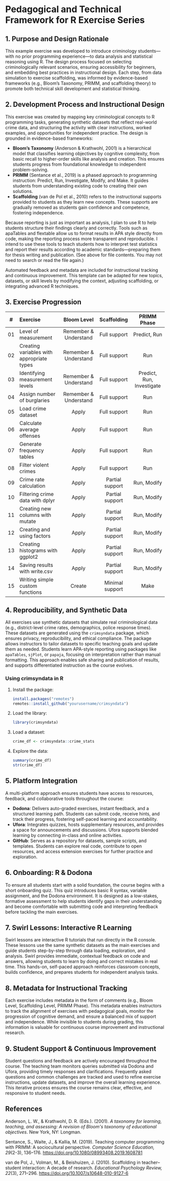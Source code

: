 # Pedagogical and Technical Framework for R Exercise Series

## 1. Purpose and Design Rationale

This example exercise was developed to introduce criminology students—with no prior programming experience—to data analysis and statistical reasoning using R. The design process focused on selecting criminologically relevant scenarios, ensuring accessibility for beginners, and embedding best practices in instructional design. Each step, from data simulation to exercise scaffolding, was informed by evidence-based frameworks (e.g., Bloom’s Taxonomy, PRIMM, and scaffolding theory) to promote both technical skill development and statistical thinking.

## 2. Development Process and Instructional Design

This exercise was created by mapping key criminological concepts to R programming tasks, generating synthetic datasets that reflect real-world crime data, and structuring the activity with clear instructions, worked examples, and opportunities for independent practice. The design is grounded in evidence-based frameworks:

- **Bloom’s Taxonomy** (Anderson & Krathwohl, 2001) is a hierarchical model that classifies learning objectives by cognitive complexity, from basic recall to higher-order skills like analysis and creation. This ensures students progress from foundational knowledge to independent problem-solving.
- **PRIMM** (Sentance et al., 2019) is a phased approach to programming instruction: Predict, Run, Investigate, Modify, and Make. It guides students from understanding existing code to creating their own solutions.
- **Scaffolding** (van de Pol et al., 2010) refers to the instructional supports provided to students as they learn new concepts. These supports are gradually removed as students gain confidence and competence, fostering independence.

Because reporting is just as important as analysis, I plan to use R to help students structure their findings clearly and correctly. Tools such as apaTables and flextable allow us to format results in APA style directly from code, making the reporting process more transparent and reproducible. I intend to use these tools to teach students how to interpret test statistics and report their results according to academic standards—preparing them for thesis writing and publication. (See <attachments> above for file contents. You may not need to search or read the file again.)

Automated feedback and metadata are included for instructional tracking and continuous improvement. This template can be adapted for new topics, datasets, or skill levels by modifying the context, adjusting scaffolding, or integrating advanced R techniques.

## 3. Exercise Progression

| #  | Exercise                                 | Bloom Level             | Scaffolding      | PRIMM Phase                |
|:--:|:-----------------------------------------|:----------------------:|:----------------:|:--------------------------:|
| 01 | Level of measurement                     | Remember & Understand  | Full support     | Predict, Run               |
| 02 | Creating variables with appropriate types| Remember & Understand  | Full support     | Run                        |
| 03 | Identifying measurement levels           | Remember & Understand  | Full support     | Predict, Run, Investigate  |
| 04 | Assign number of burglaries              | Remember & Understand  | Full support     | Run                        |
| 05 | Load crime dataset                       | Apply                  | Full support     | Run                        |
| 06 | Calculate average offenses               | Apply                  | Full support     | Run                        |
| 07 | Generate frequency tables                | Apply                  | Full support     | Run                        |
| 08 | Filter violent crimes                    | Apply                  | Full support     | Run                        |
| 09 | Crime rate calculation                   | Apply                  | Partial support  | Run, Modify                |
| 10 | Filtering crime data with dplyr          | Apply                  | Partial support  | Run, Modify                |
| 11 | Creating new columns with mutate         | Apply                  | Partial support  | Run, Modify                |
| 12 | Creating and using factors               | Apply                  | Partial support  | Run, Modify                |
| 13 | Creating histograms with ggplot2         | Apply                  | Partial support  | Run, Modify                |
| 14 | Saving results with write.csv            | Apply                  | Partial support  | Run, Modify                |
| 15 | Writing simple custom functions          | Create                 | Minimal support  | Make                       |

## 4. Reproducibility, and Synthetic Data

All exercises use synthetic datasets that simulate real criminological data (e.g., district-level crime rates, demographics, police response times). These datasets are generated using the `crimsyndata` package, which ensures privacy, reproducibility, and ethical compliance. The package allows instructors to tailor datasets to specific teaching goals and update them as needed. Students learn APA-style reporting using packages like `apaTables`, `sjPlot`, or `papaja`, focusing on interpretation rather than manual formatting. This approach enables safe sharing and publication of results, and supports differentiated instruction as the course evolves.

### Using crimsyndata in R
1. Install the package:
   ```R
   install.packages("remotes")
   remotes::install_github("yourusername/crimsyndata")
   ```
2. Load the library:
   ```R
   library(crimsyndata)
   ```
3. Load a dataset:
   ```R
   crime_df <- crimsyndata::crime_stats
   ```
4. Explore the data:
   ```R
   summary(crime_df)
   str(crime_df)
   ```

## 5. Platform Integration

A multi-platform approach ensures students have access to resources, feedback, and collaborative tools throughout the course:

- **Dodona**: Delivers auto-graded exercises, instant feedback, and a structured learning path. Students can submit code, receive hints, and track their progress, fostering self-paced learning and accountability.
- **Ufora**: Integrates quizzes, hosts supplementary resources, and provides a space for announcements and discussions. Ufora supports blended learning by connecting in-class and online activities.
- **GitHub**: Serves as a repository for datasets, sample scripts, and templates. Students can explore real code, contribute to open resources, and access extension exercises for further practice and exploration.

## 6. Onboarding: R & Dodona

To ensure all students start with a solid foundation, the course begins with a short onboarding quiz. This quiz introduces basic R syntax, variable assignment, and the Dodona environment. It is designed as a low-stakes, formative assessment to help students identify gaps in their understanding and become comfortable with submitting code and interpreting feedback before tackling the main exercises.

## 7. Swirl Lessons: Interactive R Learning

Swirl lessons are interactive R tutorials that run directly in the R console. These lessons use the same synthetic datasets as the main exercises and guide students step-by-step through data loading, exploration, and analysis. Swirl provides immediate, contextual feedback on code and answers, allowing students to learn by doing and correct mistakes in real time. This hands-on, self-paced approach reinforces classroom concepts, builds confidence, and prepares students for independent analysis tasks.

## 8. Metadata for Instructional Tracking

Each exercise includes metadata in the form of comments (e.g., Bloom Level, Scaffolding Level, PRIMM Phase). This metadata enables instructors to track the alignment of exercises with pedagogical goals, monitor the progression of cognitive demand, and ensure a balanced mix of support and independence. While invisible to students during grading, this information is valuable for continuous course improvement and instructional research.

## 9. Student Support & Continuous Improvement

Student questions and feedback are actively encouraged throughout the course. The teaching team monitors queries submitted via Dodona and Ufora, providing timely responses and clarifications. Frequently asked questions and common challenges are tracked and used to refine exercise instructions, update datasets, and improve the overall learning experience. This iterative process ensures the course remains clear, effective, and responsive to student needs.

## References

Anderson, L. W., & Krathwohl, D. R. (Eds.). (2001). *A taxonomy for learning, teaching, and assessing: A revision of Bloom's taxonomy of educational objectives*. New York, NY: Longman.

Sentance, S., Waite, J., & Kallia, M. (2019). Teaching computer programming with PRIMM: A sociocultural perspective. *Computer Science Education, 29*(2-3), 136–176. https://doi.org/10.1080/08993408.2019.1608781

van de Pol, J., Volman, M., & Beishuizen, J. (2010). Scaffolding in teacher–student interaction: A decade of research. *Educational Psychology Review, 22*(3), 271–296. https://doi.org/10.1007/s10648-010-9127-6

